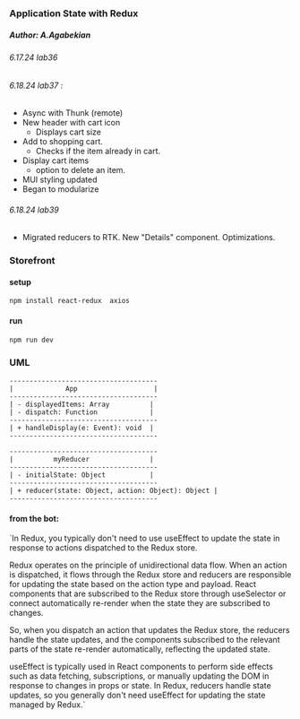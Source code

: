 ### Application State with Redux
#####  Author: A.Agabekian 
######  6.17.24 lab36
######  6.18.24 lab37 :
* Async with Thunk (remote)
* New header with cart icon
  * Displays cart size 
* Add to shopping cart. 
  * Checks if the item already in cart.
* Display cart items 
  * option to delete an item.
* MUI styling updated
* Began to modularize
######  6.18.24 lab39
* Migrated reducers to RTK. New "Details" component. Optimizations.

### Storefront

####  setup
`npm install react-redux  axios`

#### run
`npm run dev`

### UML
    -------------------------------------
    |             App                   |
    -------------------------------------
    | - displayedItems: Array          |
    | - dispatch: Function             |
    -------------------------------------
    | + handleDisplay(e: Event): void  |
    -------------------------------------
    
    -------------------------------------
    |          myReducer               |
    -------------------------------------
    | - initialState: Object           |
    -------------------------------------
    | + reducer(state: Object, action: Object): Object |
    -------------------------------------

#### from the bot:
`In Redux, you typically don't need to use useEffect to update the state in response to actions dispatched to the Redux store.

Redux operates on the principle of unidirectional data flow. When an action is dispatched, it flows through the Redux store and reducers are responsible for updating the state based on the action type and payload. React components that are subscribed to the Redux store through useSelector or connect automatically re-render when the state they are subscribed to changes.

So, when you dispatch an action that updates the Redux store, the reducers handle the state updates, and the components subscribed to the relevant parts of the state re-render automatically, reflecting the updated state.

useEffect is typically used in React components to perform side effects such as data fetching, subscriptions, or manually updating the DOM in response to changes in props or state. In Redux, reducers handle state updates, so you generally don't need useEffect for updating the state managed by Redux.`